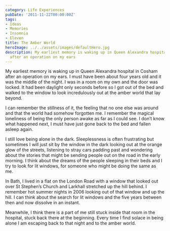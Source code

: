 ```yaml
---
category: Life Experiences
pubDate: '2011-11-22T00:00:00Z'
tags:
- Ideas
- Memories
- Insomnia
- Eleven
title: The Amber World
heroImage: ../../assets/images/defaultHero.jpg
description: My earliest memory is waking up in Queen Alexandra hospital in Cosham
  after an operation on my ears
---
```

My earliest memory is waking up in Queen Alexandra hospital in Cosham after an operation on my ears. I must have been about four years old and it was the middle of the night. I was in a room on my own and the door was locked. It had been daylight only seconds before so I got out of the bed and walked to the window to look incredulously out at the amber world that lay beyond.

I can remember the stillness of it, the feeling that no one else was around and that the world had somehow forgotten me. I remember the magical loneliness of being the only person awake as far as I could see. I don’t know what happened next, I must have just gone back to the bed and fallen asleep again.

I still love being alone in the dark. Sleeplessness is often frustrating but sometimes I will just sit by the window in the dark looking out at the orange glow of the streets, listening to stray cars padding past and wondering about the stories that might be sending people out on the road in the early morning. I think about the dreams of the people sleeping in their beds and I try to look for lit windows, for someone who might be doing the same as me.

In Bath, I lived in a flat on the London Road with a window that looked out over St Stephen’s Church and Larkhall stretched up the hill behind. I remember hot summer nights in 2006 looking out of that window and up the hill. I can think about the search for lit windows and the five years between then and now dissolve in an instant.

Meanwhile, I think there is a part of me still stuck inside that room in the hospital, stuck back there at the beginning. Every time I find solace in being alone I am escaping back to that night and to the amber world.
